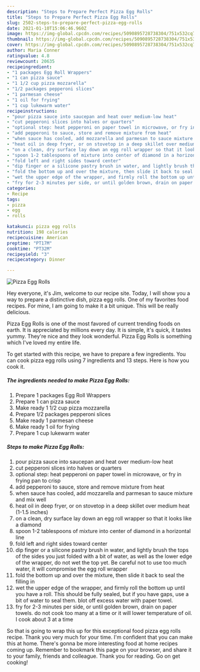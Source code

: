 ```yaml
---
description: "Steps to Prepare Perfect Pizza Egg Rolls"
title: "Steps to Prepare Perfect Pizza Egg Rolls"
slug: 2502-steps-to-prepare-perfect-pizza-egg-rolls
date: 2021-01-10T15:06:46.960Z
image: https://img-global.cpcdn.com/recipes/5090895728738304/751x532cq70/pizza-egg-rolls-recipe-main-photo.jpg
thumbnail: https://img-global.cpcdn.com/recipes/5090895728738304/751x532cq70/pizza-egg-rolls-recipe-main-photo.jpg
cover: https://img-global.cpcdn.com/recipes/5090895728738304/751x532cq70/pizza-egg-rolls-recipe-main-photo.jpg
author: Maria Conner
ratingvalue: 4.8
reviewcount: 20635
recipeingredient:
- "1 packages Egg Roll Wrappers"
- "1 can pizza sauce"
- "1 1/2 cup pizza mozzarella"
- "1/2 packages pepperoni slices"
- "1 parmesan cheese"
- "1 oil for frying"
- "1 cup lukewarm water"
recipeinstructions:
- "pour pizza sauce into saucepan and heat over medium-low heat"
- "cut pepperoni slices into halves or quarters"
- "optional step: heat pepperoni on paper towel in microwave, or fry in frying pan to crisp"
- "add pepperoni to sauce, store and remove mixture from heat"
- "when sauce has cooled, add mozzarella and parmesan to sauce mixture and mix well"
- "heat oil in deep fryer, or on stovetop in a deep skillet over medium heat (1-1.5 inches)"
- "on a clean, dry surface lay down an egg roll wrapper so that it looks like a diamond"
- "spoon 1-2 tablespoons of mixture into center of diamond in a horizontal line"
- "fold left and right sides toward center"
- "dip finger or a silicone pastry brush in water, and lightly brush the tops of the sides you just folded with a bit of water, as well as the lower edge of the wrapper, do not wet the top yet. Be careful not to use too much water, it will compromise the egg roll wrapper"
- "fold the bottom up and over the mixture, then slide it back to seal the filling in"
- "wet the upper edge of the wrapper, and firmly roll the bottom up until you have a roll. This should be fully sealed, but if you have gaps, use a bit of water to seal them. blot off excess water with paper towel."
- "fry for 2-3 minutes per side, or until golden brown, drain on paper towels. do not cook too many at a time or it will lower temperature of oil. I cook about 3 at a time"
categories:
- Recipe
tags:
- pizza
- egg
- rolls

katakunci: pizza egg rolls 
nutrition: 198 calories
recipecuisine: American
preptime: "PT17M"
cooktime: "PT32M"
recipeyield: "3"
recipecategory: Dinner

---
```



![Pizza Egg Rolls](https://img-global.cpcdn.com/recipes/5090895728738304/751x532cq70/pizza-egg-rolls-recipe-main-photo.jpg)

Hey everyone, it's Jim, welcome to our recipe site. Today, I will show you a way to prepare a distinctive dish, pizza egg rolls. One of my favorites food recipes. For mine, I am going to make it a bit unique. This will be really delicious.

Pizza Egg Rolls is one of the most favored of current trending foods on earth. It is appreciated by millions every day. It is simple, it's quick, it tastes yummy. They're nice and they look wonderful. Pizza Egg Rolls is something which I've loved my entire life.




To get started with this recipe, we have to prepare a few ingredients. You can cook pizza egg rolls using 7 ingredients and 13 steps. Here is how you cook it.

<!--inarticleads1-->

##### The ingredients needed to make Pizza Egg Rolls:

1. Prepare 1 packages Egg Roll Wrappers
1. Prepare 1 can pizza sauce
1. Make ready 1 1/2 cup pizza mozzarella
1. Prepare 1/2 packages pepperoni slices
1. Make ready 1 parmesan cheese
1. Make ready 1 oil for frying
1. Prepare 1 cup lukewarm water




<!--inarticleads2-->

##### Steps to make Pizza Egg Rolls:

1. pour pizza sauce into saucepan and heat over medium-low heat
1. cut pepperoni slices into halves or quarters
1. optional step: heat pepperoni on paper towel in microwave, or fry in frying pan to crisp
1. add pepperoni to sauce, store and remove mixture from heat
1. when sauce has cooled, add mozzarella and parmesan to sauce mixture and mix well
1. heat oil in deep fryer, or on stovetop in a deep skillet over medium heat (1-1.5 inches)
1. on a clean, dry surface lay down an egg roll wrapper so that it looks like a diamond
1. spoon 1-2 tablespoons of mixture into center of diamond in a horizontal line
1. fold left and right sides toward center
1. dip finger or a silicone pastry brush in water, and lightly brush the tops of the sides you just folded with a bit of water, as well as the lower edge of the wrapper, do not wet the top yet. Be careful not to use too much water, it will compromise the egg roll wrapper
1. fold the bottom up and over the mixture, then slide it back to seal the filling in
1. wet the upper edge of the wrapper, and firmly roll the bottom up until you have a roll. This should be fully sealed, but if you have gaps, use a bit of water to seal them. blot off excess water with paper towel.
1. fry for 2-3 minutes per side, or until golden brown, drain on paper towels. do not cook too many at a time or it will lower temperature of oil. I cook about 3 at a time




So that is going to wrap this up for this exceptional food pizza egg rolls recipe. Thank you very much for your time. I'm confident that you can make this at home. There's gonna be more interesting food at home recipes coming up. Remember to bookmark this page on your browser, and share it to your family, friends and colleague. Thank you for reading. Go on get cooking!
